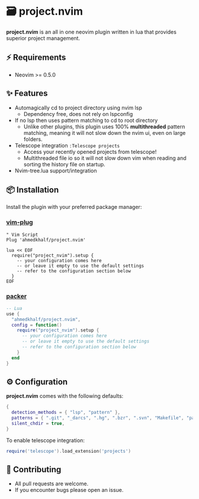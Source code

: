 # 🗃️ project.nvim

**project.nvim** is an all in one neovim plugin written in lua that provides
superior project management.

## ⚡ Requirements

- Neovim >= 0.5.0

## ✨ Features

- Automagically cd to project directory using nvim lsp
  - Dependency free, does not rely on lspconfig
- If no lsp then uses pattern matching to cd to root directory
  - Unlike other plugins, this plugin uses 100% **multithreaded** pattern
    matching, meaning it will not slow down the nvim ui, even on large folders.
- Telescope integration `:Telescope projects`
  - Access your recently opened projects from telescope!
  - Multithreaded file io so it will not slow down vim when reading and sorting
    the history file on startup.
- Nvim-tree.lua support/integration

## 📦 Installation

Install the plugin with your preferred package manager:

### [vim-plug](https://github.com/junegunn/vim-plug)

```vim
" Vim Script
Plug 'ahmedkhalf/project.nvim'

lua << EOF
  require("project_nvim").setup {
    -- your configuration comes here
    -- or leave it empty to use the default settings
    -- refer to the configuration section below
  }
EOF
```

### [packer](https://github.com/wbthomason/packer.nvim)

```lua
-- Lua
use {
  "ahmedkhalf/project.nvim",
  config = function()
    require("project_nvim").setup {
      -- your configuration comes here
      -- or leave it empty to use the default settings
      -- refer to the configuration section below
    }
  end
}
```

## ⚙️ Configuration

**project.nvim** comes with the following defaults:

```lua
{
  detection_methods = { "lsp", "pattern" },
  patterns = { ".git", "_darcs", ".hg", ".bzr", ".svn", "Makefile", "package.json" },
  silent_chdir = true,
}
```

To enable telescope integration:
```lua
require('telescope').load_extension('projects')
```

## 🤝 Contributing

- All pull requests are welcome.
- If you encounter bugs please open an issue.
